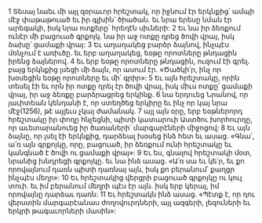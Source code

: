 1 Տեսայ նաեւ մի այլ զօրաւոր հրեշտակ, որ իջնում էր երկնքից՝ ամպի մէջ փաթաթուած եւ իր գլխին՝ ծիածան. եւ նրա երեսը նման էր արեգակի, իսկ նրա ոտքերը՝ հրեղէն սիւների: 2 Եւ նա իր ձեռքում ունէր մի բացուած գրքոյկ. նա իր աջ ոտքը դրեց ծովի վրայ, իսկ ձախը՝ ցամաքի վրայ: 3 Եւ աղաղակեց բարձր ձայնով, ինչպէս մռնչում է առիւծը. եւ երբ աղաղակեց, եօթը որոտները թնդացին իրենց ձայներով. 4 եւ երբ եօթը որոտները թնդացին, ուզում էի գրել. բայց երկնքից լսեցի մի ձայն, որ ասում էր. «Ծածկի՛ր, ինչ որ խօսեցին եօթը որոտները եւ մի՛ գրիր»: 5 Եւ այն հրեշտակը, որին տեսել էի եւ որն իր ոտքը դրել էր ծովի վրայ, իսկ միւս ոտքը՝ ցամաքի վրայ, իր աջ ձեռքը բարձրացրեց երկինք. 6 նա երդուեց Նրանով, որ յաւիտեան կենդանի է, որ ստեղծեց երկիրը եւ ինչ որ կայ նրա մէջ(1256), թէ այլեւս չկայ ժամանակ. 7 այլ այն օրը, երբ եօթներորդ հրեշտակը իր փողը հնչեցնի, պիտի կատարուի Աստծու խորհուրդը, որ աւետարանուեց իր ծառաների՝ մարգարէների միջոցով:
8 Եւ այն ձայնը, որ լսել էի երկնքից, դարձեալ խօսեց ինձ հետ եւ ասաց. «Գնա՛, ա՛ռ այն գրքոյկը, որը, բացուած, իր ձեռքում ունի հրեշտակը եւ կանգնած է ծովի ու ցամաքի վրայ»: 9 Եւ ես, գնալով հրեշտակի մօտ, նրանից խնդրեցի գրքոյկը. եւ նա ինձ ասաց. «Ա՛ռ սա եւ կե՛ր, եւ քո որովայնում դառն պիտի դառնայ այն, իսկ քո բերանում՝ քաղցր ինչպէս մեղր»: 10 Եւ հրեշտակից վերցրի բացուած գրքոյկը ու կուլ տուի. եւ իմ բերանում մեղրի պէս էր այն. իսկ երբ կերայ, իմ որովայնը դարձաւ դառն: 11 Եւ հրեշտակն ինձ ասաց. «Պէտք է, որ դու վերստին մարգարէանաս ժողովուրդների, այլ ազգերի, լեզուների եւ երկրի թագաւորների մասին»:
